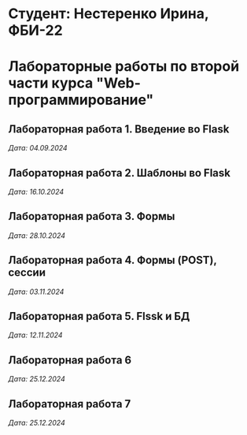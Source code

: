 # Студент: Нестеренко Ирина, ФБИ-22

# Лабораторные работы по второй части курса "Web-программирование"

## Лабораторная работа 1. Введение во Flask

*Дата: 04.09.2024*

## Лабораторная работа 2. Шаблоны во Flask

*Дата: 16.10.2024*

## Лабораторная работа 3. Формы

*Дата: 28.10.2024*

## Лабораторная работа 4. Формы (POST), сессии

*Дата: 03.11.2024*

## Лабораторная работа 5. Flssk и БД

*Дата: 12.11.2024*

## Лабораторная работа 6

*Дата: 25.12.2024*

## Лабораторная работа 7

*Дата: 25.12.2024*




